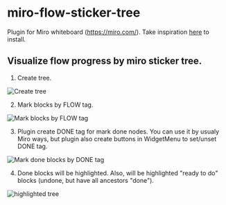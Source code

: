 # miro-flow-sticker-tree


Plugin for Miro whiteboard (<https://miro.com/>).
Take inspiration [here](https://developers.miro.com/docs/how-to-start) to install.

## Visualize flow progress by miro sticker tree.


1) Create tree.

![Create tree](https://monosnap.com/image/b6xZw6tm1RnRBpOVhozDr9bTxjsH4g)

2) Mark blocks by FLOW tag.

![Mark blocks by FLOW tag](https://monosnap.com/image/MDYbgryMe77sDvy59hFapndwcuV8Rt)

3) Plugin create DONE tag for mark done nodes.
You can use it by usualy Miro ways, but plugin also create buttons in WidgetMenu to set/unset DONE tag.

![Mark done blocks by DONE tag](https://monosnap.com/image/fBs8i3wJu1inV0TjIoCPwyKc5iAx3S)

4) Done blocks will be highlighted. Also, will be highlighted "ready to do" blocks (undone, but have all ancestors "done").

![highlighted tree](https://monosnap.com/image/j3CmcZ9ndZzqFSQ0x0fmm8MjRqvL3g)


